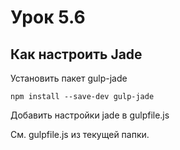 # Урок 5.6

## Как настроить Jade

Установить пакет gulp-jade

```
npm install --save-dev gulp-jade
```

Добавить настройки jade в gulpfile.js

См. gulpfile.js из текущей папки.

